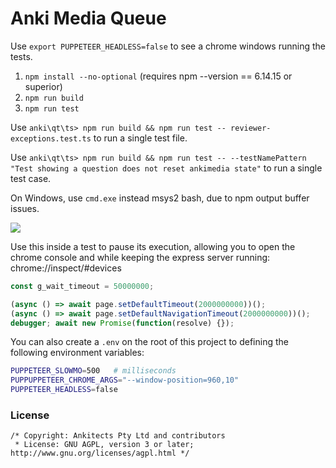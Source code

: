# Anki Media Queue

Use `export PUPPETEER_HEADLESS=false` to see a chrome windows running the tests.

1. `npm install --no-optional` (requires npm --version == 6.14.15 or superior)
1. `npm run build`
1. `npm run test`

Use `anki\qt\ts> npm run build && npm run test -- reviewer-exceptions.test.ts` to run a single test file.

Use `anki\qt\ts> npm run build && npm run test -- --testNamePattern "Test showing a question does not reset ankimedia state"` to run a single test case.

On Windows, use `cmd.exe` instead msys2 bash, due to npm output buffer issues.

![](https://user-images.githubusercontent.com/5332158/80896475-faf41400-8cc4-11ea-9dcc-553569eb567b.gif)

Use this inside a test to pause its execution, allowing you to open the chrome console
and while keeping the express server running: chrome://inspect/#devices
```js
const g_wait_timeout = 50000000;

(async () => await page.setDefaultTimeout(2000000000))();
(async () => await page.setDefaultNavigationTimeout(2000000000))();
debugger; await new Promise(function(resolve) {});
```

You can also create a `.env` on the root of this project to defining the following environment variables:
```bash
PUPPETEER_SLOWMO=500   # milliseconds
PUPPUPPETEER_CHROME_ARGS="--window-position=960,10"
PUPPETEER_HEADLESS=false
```

### License

```
/* Copyright: Ankitects Pty Ltd and contributors
 * License: GNU AGPL, version 3 or later; http://www.gnu.org/licenses/agpl.html */
```
